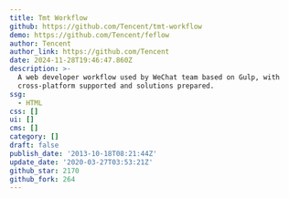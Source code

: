 ```yaml
---
title: Tmt Workflow
github: https://github.com/Tencent/tmt-workflow
demo: https://github.com/Tencent/feflow
author: Tencent
author_link: https://github.com/Tencent
date: 2024-11-28T19:46:47.860Z
description: >-
  A web developer workflow used by WeChat team based on Gulp, with
  cross-platform supported and solutions prepared.
ssg:
  - HTML
css: []
ui: []
cms: []
category: []
draft: false
publish_date: '2013-10-18T08:21:44Z'
update_date: '2020-03-27T03:53:21Z'
github_star: 2170
github_fork: 264
---
```

